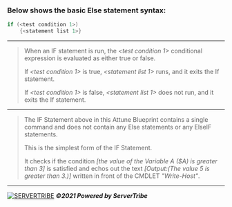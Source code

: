 ### **Below shows the basic Else statement syntax:**
```powershell
if (<test condition 1>)
    {<statement list 1>}
```
---
> When an IF statement is run, the *<test condition 1>* conditional expression is evaluated as either true or false.
> 
> If *<test condition 1>* is true, *<statement list 1>* runs, and it exits the If statement.
> 
> If *<test condition 1>* is false, *<statement list 1>* does not run, and it exits the If statement.
---
> The IF Statement above in this Attune Blueprint contains a single command and does not contain any Else statements or any ElseIF statements. 
> 
> This is the simplest form of the IF Statement.
> 
> It checks if the condition *[the value of the Variable A ($A) is greater than 3]* is satisfied and echos out the text *[Output:(The value 5 is greater than 3.)]* written in front of the CMDLET *"Write-Host"*.
---
[![SERVERTRIBE](https://www.servertribe.com/wp-content/themes/mars/assets/images/attune_logo.svg)](https://www.servertribe.com/)
***&copy;2021 Powered by ServerTribe***